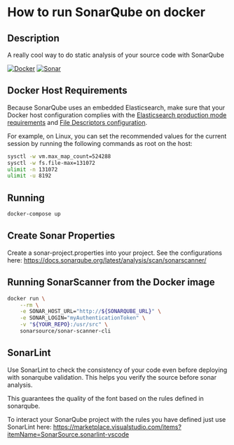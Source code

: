 # How to run SonarQube on docker

## Description
A really cool way to do static analysis of your source code with SonarQube

[![Docker](https://img.shields.io/badge/Docker-2CA5E0?style=for-the-badge&logo=docker&logoColor=white)](https://www.docker.com/)
[![Sonar](https://img.shields.io/badge/SonarLint-CB2029?style=for-the-badge&logo=sonarlint&logoColor=white)](https://marketplace.visualstudio.com/items?itemName=SonarSource.sonarlint-vscode)

## Docker Host Requirements
Because SonarQube uses an embedded Elasticsearch, make sure that your Docker host configuration complies with the [Elasticsearch production mode requirements](https://www.elastic.co/guide/en/elasticsearch/reference/current/docker.html#docker-cli-run-prod-mode) and [File Descriptors configuration](https://www.elastic.co/guide/en/elasticsearch/reference/current/file-descriptors.html).

For example, on Linux, you can set the recommended values for the current session by running the following commands as root on the host:

```bash
sysctl -w vm.max_map_count=524288
sysctl -w fs.file-max=131072
ulimit -n 131072
ulimit -u 8192
```

## Running
```bash
docker-compose up
```

## Create Sonar Properties
Create a sonar-project.properties into your project. See the configurations here: https://docs.sonarqube.org/latest/analysis/scan/sonarscanner/

## Running SonarScanner from the Docker image
```bash
docker run \
    --rm \
    -e SONAR_HOST_URL="http://${SONARQUBE_URL}" \
    -e SONAR_LOGIN="myAuthenticationToken" \
    -v "${YOUR_REPO}:/usr/src" \
    sonarsource/sonar-scanner-cli
```

## SonarLint
Use SonarLint to check the consistency of your code even before deploying with sonarqube validation. This helps you verify the source before sonar analysis.

This guarantees the quality of the font based on the rules defined in sonarqube.

To interact your SonarQube project with the rules you have defined just use SonarLint here: https://marketplace.visualstudio.com/items?itemName=SonarSource.sonarlint-vscode

